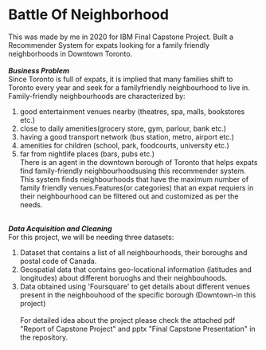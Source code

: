 # Battle Of Neighborhood
This was made by me in 2020 for IBM Final Capstone Project.
Built a Recommender System for expats looking for a family friendly neighborhoods in Downtown Toronto.<br><br>
***Business Problem***<br>
Since Toronto is full of expats, it is implied that many families shift to Toronto every year and seek for a familyfriendly neighbourhood to live in.
Family-friendly neighbourhoods are characterized by:<br>
1. good entertainment venues nearby (theatres, spa, malls, bookstores etc.)<br>
2. close to daily amenities(grocery store, gym, parlour, bank etc.)<br>
3. having a good transport network (bus station, metro, airport etc.)<br>
4. amenities for children (school, park, foodcourts, university etc.)<br>
5. far from nightlife places (bars, pubs etc.)<br>
There is an agent in the downtown borough of Toronto that helps expats find family-friendly neighbourhoodsusing this recommender system. 
This system finds neighbourhoods that have the maximum number of family friendly venues.Features(or categories) that an expat requiers in their 
neighbourhood can be filtered out and customized as per the needs.<br><br>

***Data Acquisition and Cleaning***<br>
For this project, we will be needing three datasets:<br>
1. Dataset that contains a list of all neighbourhoods, their boroughs and postal code of Canada.<br>
2. Geospatial data that contains geo-locational information (latitudes and longitudes) about different
boruoghs and their neighbouhoods.<br>
3. Data obtained using 'Foursquare' to get details about different venues present in the neighbouhood
of the specific borough (Downtown-in this project)<br><br>
For detailed idea about the project please check the attached pdf "Report of Capstone Project" and pptx "Final Capstone Presentation" in the repository.
     
